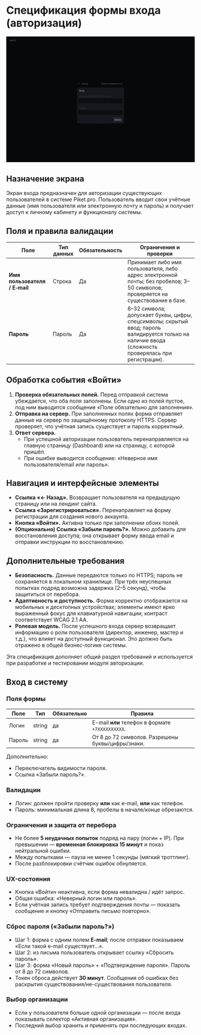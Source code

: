 # Спецификация формы входа (авторизация)

![Экран авторизации](../images/login.png)

## Назначение экрана

Экран входа предназначен для авторизации существующих пользователей в системе Piket.pro. Пользователь вводит свои учётные данные (имя пользователя или электронную почту и пароль) и получает доступ к личному кабинету и функционалу системы.

## Поля и правила валидации

| Поле                          | Тип данных | Обязательность | Ограничения и проверки                                                               |
|------------------------------|-----------|---------------|--------------------------------------------------------------------------------------|
| **Имя пользователя / E‑mail** | Строка     | Да            | Принимает либо имя пользователя, либо адрес электронной почты; без пробелов; 3–50 символов; проверяется на существование в базе. |
| **Пароль**                    | Пароль     | Да            | 8–32 символа; допускает буквы, цифры, спецсимволы; скрытый ввод; пароль валидируется только на наличие ввода (сложность проверялась при регистрации). |

## Обработка события «Войти»

1. **Проверка обязательных полей.** Перед отправкой система убеждается, что оба поля заполнены. Если одно из полей пустое, под ним выводится сообщение «Поле обязательно для заполнения».
2. **Отправка на сервер.** При заполненных полях форма отправляет данные на сервер по защищённому протоколу HTTPS. Сервер проверяет, что учётная запись существует и пароль корректный.
3. **Ответ сервера.** 
   - При успешной авторизации пользователь перенаправляется на главную страницу (Dashboard) или на страницу, с которой пришёл.
   - При ошибке выводится сообщение: «Неверное имя пользователя/email или пароль».

## Навигация и интерфейсные элементы

- **Ссылка «← Назад».** Возвращает пользователя на предыдущую страницу или на лендинг сайта.
- **Ссылка «Зарегистрироваться».** Перенаправляет на форму регистрации для создания нового аккаунта.
- **Кнопка «Войти».** Активна только при заполнении обоих полей. 
- **(Опционально) Ссылка «Забыли пароль?».** Можно добавить для восстановления доступа; она открывает форму ввода email и отправки инструкции по восстановлению.

## Дополнительные требования

- **Безопасность.** Данные передаются только по HTTPS; пароль не сохраняется в локальном хранилище. При трёх неуспешных попытках подряд возможна задержка (2–5 секунд), чтобы защититься от перебора.
- **Адаптивность и доступность.** Форма корректно отображается на мобильных и десктопных устройствах; элементы имеют ярко выраженный фокус для клавиатурной навигации; контраст соответствует WCAG 2.1 AA.
- **Ролевая модель.** После успешного входа сервер возвращает информацию о роли пользователя (директор, инженер, мастер и т.д.), что влияет на доступный функционал. Это должно быть отражено в общей бизнес‑логике системы.

Эта спецификация дополняет общий раздел требований и используется при разработке и тестировании модуля авторизации.

## Вход в систему

### Поля формы
| Поле      | Тип     | Обязательно | Правила |
|-----------|---------|-------------|---------|
| Логин     | string  | да          | E-mail **или** телефон в формате `+7XXXXXXXXXX`. |
| Пароль    | string  | да          | От 8 до 72 символов. Разрешены буквы/цифры/знаки. |

Дополнительно:
- Переключатель видимости пароля.
- Ссылка «Забыли пароль?».

### Валидации
- Логин: должен пройти проверку **или** как e-mail, **или** как телефон.
- Пароль: минимальная длина 8, пробелы в начале/конце обрезаются.

### Ограничения и защита от перебора
- Не более **5 неудачных попыток** подряд на пару (логин + IP). При превышении — **временная блокировка 15 минут** и показ нейтральной ошибки.
- Между попытками — пауза не менее 1 секунды (мягкий троттлинг).
- После разблокировки счётчик ошибок обнуляется.

### UX-состояния
- Кнопка «Войти» неактивна, если форма невалидна / идёт запрос.
- Общая ошибка: «Неверный логин или пароль».
- Если учётная запись требует подтверждения почты — показать сообщение и кнопку «Отправить письмо повторно».

### Сброс пароля («Забыли пароль?»)
- Шаг 1: форма с одним полем **E-mail**; после отправки показываем «Если такой e-mail существует…».
- Шаг 2: из письма пользователь открывает ссылку «Сбросить пароль».
- Шаг 3: форма «Новый пароль» + «Подтверждение пароля». Пароль от 8 до 72 символов.
- Токен сброса действует **30 минут**. Сообщения об ошибках без раскрытия существования/не-существования пользователя.

### Выбор организации
- Если у пользователя больше одной организации — после входа показывать селектор «Активная организация».
- Последний выбор хранить и применять при последующих входах.
